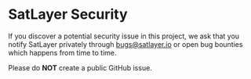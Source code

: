 # SatLayer Security

If you discover a potential security issue in this project,
we ask that you notify SatLayer privately through bugs@satlayer.io or open bug bounties which happens from time to time.

Please do **NOT** create a public GitHub issue.
